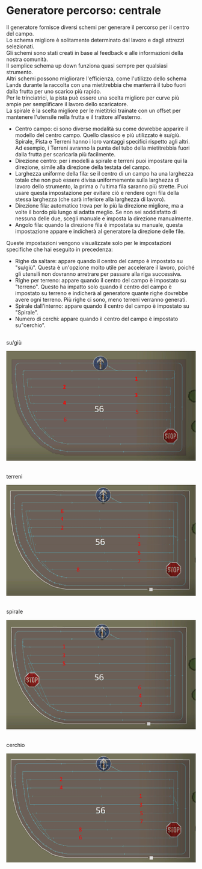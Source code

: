 # Generatore percorso: centrale
  
Il generatore fornisce diversi schemi per generare il percorso per il centro del campo.   
Lo schema migliore è solitamente determinato dal lavoro e dagli attrezzi selezionati.   
Gli schemi sono stati creati in base al feedback e alle informazioni della nostra comunità.   
Il semplice schema up down funziona quasi sempre per qualsiasi strumento.   
Altri schemi possono migliorare l'efficienza, come l'utilizzo dello schema Lands durante la raccolta con una mietitrebbia che manterrà il tubo fuori dalla frutta per uno scarico più rapido.   
Per le trinciatrici, la pista può essere una scelta migliore per curve più ampie per semplificare il lavoro dello scaricatore.   
La spirale è la scelta migliore per le mietitrici trainate con un offset per mantenere l'utensile nella frutta e il trattore all'esterno.  


  
- Centro campo: ci sono diverse modalità su come dovrebbe apparire il modello del centro campo. Quello classico e più utilizzato è su/giù.  
Spirale, Pista e Terreni hanno i loro vantaggi specifici rispetto agli altri. Ad esempio, i Terreni avranno la punta del tubo della mietitrebbia fuori dalla frutta per scaricarla più facilmente.  
- Direzione centro: per i modelli a spirale e terreni puoi impostare qui la direzione, simile alla direzione della testata del campo.  
- Larghezza uniforme della fila: se il centro di un campo ha una larghezza totale che non può essere divisa uniformemente sulla larghezza di lavoro dello strumento, la prima o l'ultima fila saranno più strette. Puoi usare questa impostazione per evitare ciò e rendere ogni fila della stessa larghezza (che sarà inferiore alla larghezza di lavoro).  
- Direzione fila: automatico trova per lo più la direzione migliore, ma a volte il bordo più lungo si adatta meglio. Se non sei soddisfatto di nessuna delle due, scegli manuale e imposta la direzione manualmente.  
- Angolo fila: quando la direzione fila è impostata su manuale, questa impostazione appare e indicherà al generatore la direzione delle file.  
  
Queste impostazioni vengono visualizzate solo per le impostazioni specifiche che hai eseguito in precedenza:  
- Righe da saltare: appare quando il centro del campo è impostato su "su/giù". Questa è un'opzione molto utile per accelerare il lavoro, poiché gli utensili non dovranno arretrare per passare alla riga successiva.  
- Righe per terreno: appare quando il centro del campo è impostato su "terreno". Questo ha impatto solo quando il centro del campo è impostato su terreno e indicherà al generatore quante righe dovrebbe avere ogni terreno. Più righe ci sono, meno terreni verranno generati.  
- Spirale dall'interno: appare quando il centro del campo è impostato su "Spirale".  
- Numero di cerchi: appare quando il centro del campo è impostato su"cerchio".  


## 
su/giù


![Image](../assets/images/updown_0_0_1024_591.png)

## 
terreni


![Image](../assets/images/lands_0_0_1024_599.png)

## 
spirale


![Image](../assets/images/spiral_0_0_1024_590.png)

## 
cerchio


![Image](../assets/images/racetrack_0_0_1024_589.png)

